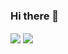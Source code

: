 ### Hi there 👋


<img align="center" src="https://github-readme-stats.vercel.app/api/?username=Dwightx&theme=highcontrast" />
<img align="center" src="https://github-readme-stats.vercel.app/api/top-langs/?username=Dwightx&theme=highcontrast" />

<!--
**DwightX/DwightX** is a ✨ _special_ ✨ repository because its `README.md` (this file) appears on your GitHub profile.

Here are some ideas to get you started:

- 🔭 I’m currently working on ...
- 🌱 I’m currently learning ...
- 👯 I’m looking to collaborate on ...
- 🤔 I’m looking for help with ...
- 💬 Ask me about ...
- 📫 How to reach me: ...
- 😄 Pronouns: ...
- ⚡ Fun fact: ...
-->
